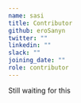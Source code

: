 ```yaml
---
name: sasi
title: Contributor
github: eroSanyn
twitter: ""
linkedin: ""
slack: ""
joining_date: ""
role: contributor
---
```


Still waiting for this
